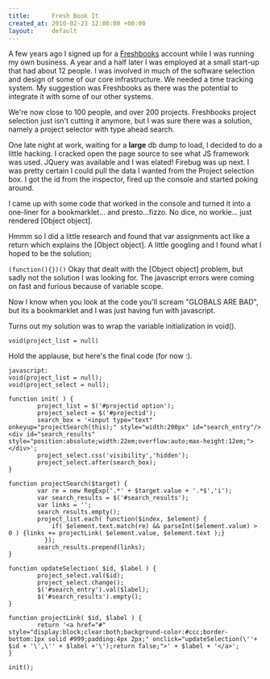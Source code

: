 ```yaml
---
title:      Fresh Book It
created_at: 2010-02-23 12:00:00 +00:00
layout:     default
---
```


A few years ago I signed up for a [Freshbooks](http://www.freshbooks.com/) account while I was running my own business. A year and a half later I was employed at a small start-up that had about 12 people. I was involved in much of the software selection and design of some of our core infrastructure. We needed a time tracking system. My suggestion was Freshbooks as there was the potential to integrate it with some of our other systems.

We're now close to 100 people, and over 200 projects. Freshbooks project selection just isn't cutting it anymore, but I was sure there was a solution, namely a project selector with type ahead search.

One late night at work, waiting for a **large** db dump to load, I decided to do a little hacking. I cracked open the page source to see what JS framework was used. JQuery was available and I was elated! Firebug was up next. I was pretty certain I could pull the data I wanted from the Project selection box. I got the id from the inspector, fired up the console and started poking around.

I came up with some code that worked in the console and turned it into a one-liner for a bookmarklet... and presto...fizzo. No dice, no workie... just rendered \[Object object\].

Hmmm so I did a little research and found that var assignments act like a return which explains the \[Object object\]. A little googling and I found what I hoped to be the solution;

`(function(){})()`
Okay that dealt with the \[Object object\] problem, but sadly not the solution I was looking for. The javascript errors were coming on fast and furious because of variable scope.

Now I know when you look at the code you'll scream "GLOBALS ARE BAD", but its a bookmarklet and I was just having fun with javascript.

Turns out my solution was to wrap the variable initialization in void().

`void(project_list = null)`

Hold the applause, but here's the final code (for now :).

    javascript:
    void(project_list = null);
    void(project_select = null);

    function init( ) {
            project_list = $('#projectid option');
            project_select = $('#projectid');
            search_box = '<input type="text" onkeyup="projectSearch(this);" style="width:200px" id="search_entry"/><div id="search_results" style="position:absolute;width:22em;overflow:auto;max-height:12em;"></div>';
            project_select.css('visibility','hidden');
            project_select.after(search_box);
    }

    function projectSearch($target) {
            var re = new RegExp('.*' + $target.value + '.*$','i');
            var search_results = $('#search_results');
            var links = '';
            search_results.empty();
            project_list.each( function($index, $element) {
                if( $element.text.match(re) && parseInt($element.value) > 0 ) {links += projectLink( $element.value, $element.text );}
              });
            search_results.prepend(links);
    }

    function updateSelection( $id, $label ) {
            project_select.val($id);
            project_select.change();
            $('#search_entry').val($label);
            $('#search_results').empty();
    }

    function projectLink( $id, $label ) {
            return '<a href="#" style="display:block;clear:both;background-color:#ccc;border-bottom:1px solid #999;padding:4px 2px;" onclick="updateSelection(\''+ $id + '\',\'' + $label +'\');return false;">' + $label + '</a>';
    }

    init();

